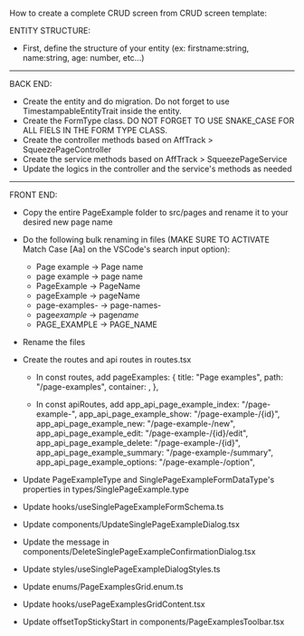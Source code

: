 How to create a complete CRUD screen from CRUD screen template:

ENTITY STRUCTURE:

-   First, define the structure of your entity (ex: firstname:string, name:string, age: number, etc...)

---

BACK END:

-   Create the entity and do migration. Do not forget to use TimestampableEntityTrait inside the entity.
-   Create the FormType class. DO NOT FORGET TO USE SNAKE_CASE FOR ALL FIELS IN THE FORM TYPE CLASS.
-   Create the controller methods based on AffTrack > SqueezePageController
-   Create the service methods based on AffTrack > SqueezePageService
-   Update the logics in the controller and the service's methods as needed

---

FRONT END:

-   Copy the entire PageExample folder to src/pages and rename it to your desired new page name

-   Do the following bulk renaming in files (MAKE SURE TO ACTIVATE Match Case [Aa] on the VSCode's search input option):

    -   Page example -> Page name
    -   page example -> page name
    -   PageExample -> PageName
    -   pageExample -> pageName
    -   page-examples- -> page-names-
    -   page*example* -> page*name*
    -   PAGE_EXAMPLE -> PAGE_NAME

-   Rename the files

-   Create the routes and api routes in routes.tsx

    -   In const routes, add
        pageExamples: {
        title: "Page examples",
        path: "/page-examples",
        container: <PageExamples />,
        },

    -   In const apiRoutes, add
        app_api_page_example_index: "/page-example-",
        app_api_page_example_show: "/page-example-/{id}",
        app_api_page_example_new: "/page-example-/new",
        app_api_page_example_edit: "/page-example-/{id}/edit",
        app_api_page_example_delete: "/page-example-/{id}",
        app_api_page_example_summary: "/page-example-/summary",
        app_api_page_example_options: "/page-example-/option",

-   Update PageExampleType and SinglePageExampleFormDataType's properties in types/SinglePageExample.type

-   Update hooks/useSinglePageExampleFormSchema.ts

-   Update components/UpdateSinglePageExampleDialog.tsx

-   Update the message in components/DeleteSinglePageExampleConfirmationDialog.tsx

-   Update styles/useSinglePageExampleDialogStyles.ts

-   Update enums/PageExamplesGrid.enum.ts

-   Update hooks/usePageExamplesGridContent.tsx

-   Update offsetTopStickyStart in components/PageExamplesToolbar.tsx
